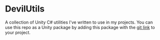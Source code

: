 # DevilUtils
A collection of Unity C# utilities I've written to use in my projects.  You can use this repo as a Unity package by adding this package with the [git link](https://github.com/tzdevil/DevilUtils.git) to your project.
